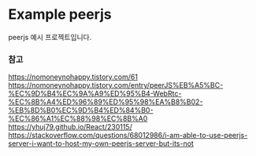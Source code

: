 # Example peerjs
peerjs 예시 프로젝트입니다.

### 참고
https://nomoneynohappy.tistory.com/61
https://nomoneynohappy.tistory.com/entry/peerJS%EB%A5%BC-%EC%9D%B4%EC%9A%A9%ED%95%B4-WebRtc-%EC%8B%A4%ED%96%89%ED%95%98%EA%B8%B02-%EB%8D%B0%EC%9D%B4%ED%84%B0-%EC%86%A1%EC%88%98%EC%8B%A0
https://yhuj79.github.io/React/230115/
https://stackoverflow.com/questions/68012986/i-am-able-to-use-peerjs-server-i-want-to-host-my-own-peerjs-server-but-its-not